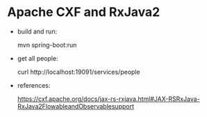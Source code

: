 Apache CXF and RxJava2
==============

- build and run: 
  
    mvn spring-boot:run

- get all people:

    curl http://localhost:19091/services/people
   
 - references: 

    https://cxf.apache.org/docs/jax-rs-rxjava.html#JAX-RSRxJava-RxJava2FlowableandObservablesupport